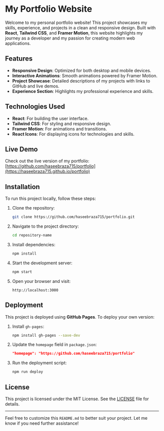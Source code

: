 # My Portfolio Website

Welcome to my personal portfolio website! This project showcases my skills, experience, and projects in a clean and responsive design. Built with **React**, **Tailwind CSS**, and **Framer Motion**, this website highlights my journey as a developer and my passion for creating modern web applications.

## Features
- **Responsive Design**: Optimized for both desktop and mobile devices.
- **Interactive Animations**: Smooth animations powered by Framer Motion.
- **Project Showcase**: Detailed descriptions of my projects with links to GitHub and live demos.
- **Experience Section**: Highlights my professional experience and skills.

## Technologies Used
- **React**: For building the user interface.
- **Tailwind CSS**: For styling and responsive design.
- **Framer Motion**: For animations and transitions.
- **React Icons**: For displaying icons for technologies and skills.

## Live Demo
Check out the live version of my portfolio:  
[https://github.com/haseebraza715/portfolio](https://haseebraza715.github.io/portfolio)

## Installation
To run this project locally, follow these steps:

1. Clone the repository:
   ```bash
   git clone https://github.com/haseebraza715/portfolio.git
   ```
2. Navigate to the project directory:
   ```bash
   cd repository-name
   ```
3. Install dependencies:
   ```bash
   npm install
   ```
4. Start the development server:
   ```bash
   npm start
   ```
5. Open your browser and visit:
   ```
   http://localhost:3000
   ```

## Deployment
This project is deployed using **GitHub Pages**. To deploy your own version:
1. Install `gh-pages`:
   ```bash
   npm install gh-pages --save-dev
   ```
2. Update the `homepage` field in `package.json`:
   ```json
   "homepage": "https://github.com/haseebraza715/portfolio"
   ```
3. Run the deployment script:
   ```bash
   npm run deploy
   ```

## License
This project is licensed under the MIT License. See the [LICENSE](LICENSE) file for details.

---

Feel free to customize this `README.md` to better suit your project. Let me know if you need further assistance!
